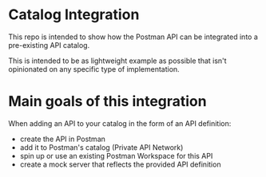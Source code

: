 # Catalog Integration

This repo is intended to show how the Postman API can be integrated into a pre-existing API catalog.

This is intended to be as lightweight example as possible that isn't opinionated on any specific type of implementation.

# Main goals of this integration

When adding an API to your catalog in the form of an API definition:

- create the API in Postman
- add it to Postman's catalog (Private API Network)
- spin up or use an existing Postman Workspace for this API
- create a mock server that reflects the provided API definition
